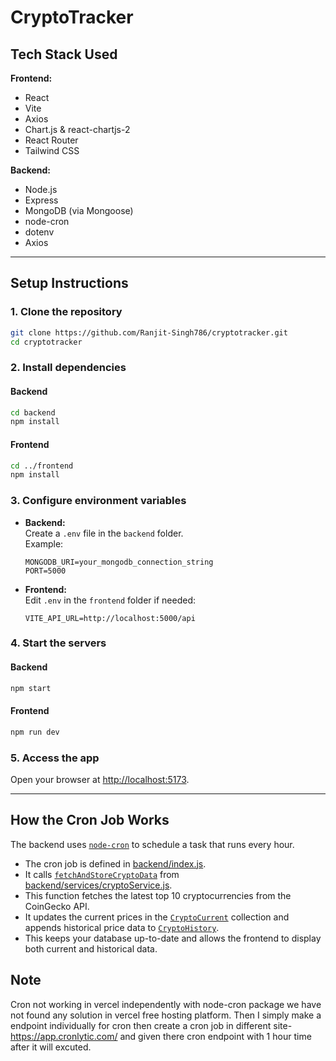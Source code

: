 # CryptoTracker

## Tech Stack Used

**Frontend:**  
- React  
- Vite  
- Axios  
- Chart.js & react-chartjs-2  
- React Router  
- Tailwind CSS  

**Backend:**  
- Node.js  
- Express  
- MongoDB (via Mongoose)  
- node-cron  
- dotenv  
- Axios  

---

## Setup Instructions

### 1. Clone the repository
```sh
git clone https://github.com/Ranjit-Singh786/cryptotracker.git
cd cryptotracker
```

### 2. Install dependencies

#### Backend
```sh
cd backend
npm install
```

#### Frontend
```sh
cd ../frontend
npm install
```

### 3. Configure environment variables

- **Backend:**  
  Create a `.env` file in the `backend` folder.  
  Example:
  ```
  MONGODB_URI=your_mongodb_connection_string
  PORT=5000
  ```
- **Frontend:**  
  Edit `.env` in the `frontend` folder if needed:
  ```
  VITE_API_URL=http://localhost:5000/api
  ```

### 4. Start the servers

#### Backend
```sh
npm start
```

#### Frontend
```sh
npm run dev
```

### 5. Access the app

Open your browser at [http://localhost:5173](http://localhost:5173).

---

## How the Cron Job Works

The backend uses [`node-cron`](https://www.npmjs.com/package/node-cron) to schedule a task that runs every hour.  
- The cron job is defined in [backend/index.js](../backend/index.js).
- It calls [`fetchAndStoreCryptoData`](../backend/services/cryptoService.js) from [backend/services/cryptoService.js](../backend/services/cryptoService.js).
- This function fetches the latest top 10 cryptocurrencies from the CoinGecko API.
- It updates the current prices in the [`CryptoCurrent`](../backend/models/CryptoCurrent.js) collection and appends historical price data to [`CryptoHistory`](../backend/models/CryptoHistory.js).
- This keeps your database up-to-date and allows the frontend to display both current and historical data.

## Note
 Cron not working in vercel independently with node-cron package
 we have not found any solution in vercel free hosting platform.
 Then I simply make a endpoint individually for cron then create a cron job in different site-https://app.cronlytic.com/
 and given there cron endpoint with 1 hour time after it will excuted.
 
 